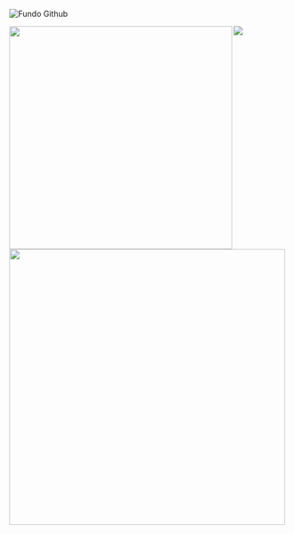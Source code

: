 ![Fundo Github](https://user-images.githubusercontent.com/74076487/100262865-81a36380-2f2b-11eb-9179-b24ba091c364.png)

<img width="400px" align="left" src="https://github-readme-stats.vercel.app/api/top-langs/?username=LucasWilliam2100&hide=html&layout=compact&theme=buefy" /> 
<td><img width="495px" align="left" src="https://github-readme-stats.vercel.app/api?username=LucasWilliam2100&theme=buefy"/>
  
![](https://komarev.com/ghpvc/?username=LucasWilliam2100&color=blue&style=flat)
  
<!--
**LucasWilliam2100/LucasWilliam2100** is a ✨ _special_ ✨ repository because its `README.md` (this file) appears on your GitHub profile.

Here are some ideas to get you started:

- 🔭 I’m currently working on ...
- 🌱 I’m currently learning ...
- 👯 I’m looking to collaborate on ...
- 🤔 I’m looking for help with ...
- 💬 Ask me about ...
- 📫 How to reach me: ...
- 😄 Pronouns: ...
- ⚡ Fun fact: ...
-->
